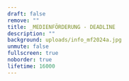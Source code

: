 ```yaml
---
draft: false
remove: ""
title: _MEDIENFÖRDERUNG - DEADLINE
description: ""
background: uploads/info_mf2024a.jpg
unmute: false
fullscreen: true
noborder: true
lifetime: 16000
---
```

